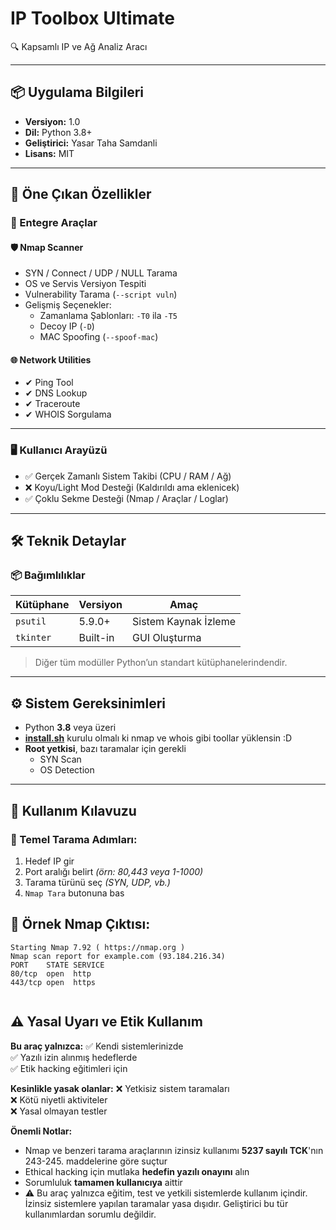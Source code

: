 # IP Toolbox Ultimate

🔍 Kapsamlı IP ve Ağ Analiz Aracı

---

## 📦 Uygulama Bilgileri

- **Versiyon:** 1.0  
- **Dil:** Python 3.8+  
- **Geliştirici:** Yasar Taha Samdanli  
- **Lisans:** MIT  

---

## 🌟 Öne Çıkan Özellikler

### 🔧 Entegre Araçlar

#### 🛡️ Nmap Scanner
- SYN / Connect / UDP / NULL Tarama  
- OS ve Servis Versiyon Tespiti  
- Vulnerability Tarama (`--script vuln`)  
- Gelişmiş Seçenekler:  
  - Zamanlama Şablonları: `-T0` ila `-T5`  
  - Decoy IP (`-D`)  
  - MAC Spoofing (`--spoof-mac`)  

#### 🌐 Network Utilities
- ✔ Ping Tool  
- ✔ DNS Lookup  
- ✔ Traceroute  
- ✔ WHOIS Sorgulama  

---

### 🖥️ Kullanıcı Arayüzü

- ✅ Gerçek Zamanlı Sistem Takibi (CPU / RAM / Ağ)  
- ❌ Koyu/Light Mod Desteği (Kaldırıldı ama eklenicek)  
- ✅ Çoklu Sekme Desteği (Nmap / Araçlar / Loglar)

---

## 🛠️ Teknik Detaylar

### 📦 Bağımlılıklar

| Kütüphane  | Versiyon  | Amaç                   |
|------------|-----------|------------------------|
| `psutil`   | 5.9.0+    | Sistem Kaynak İzleme   |
| `tkinter`  | Built-in  | GUI Oluşturma          |

> Diğer tüm modüller Python’un standart kütüphanelerindendir.

---

## ⚙️ Sistem Gereksinimleri

- Python **3.8** veya üzeri  
- **[install.sh](https://github.com/YasarTahaSamdanli/IP-toolbox-ultimate/blob/main/install.sh "install.sh")** kurulu olmalı ki nmap ve whois gibi toollar yüklensin :D  
- **Root yetkisi**, bazı taramalar için gerekli  
  - SYN Scan  
  - OS Detection

---

## 🚀 Kullanım Kılavuzu

### 🔎 Temel Tarama Adımları:

1. Hedef IP gir  
2. Port aralığı belirt *(örn: 80,443 veya 1-1000)*  
3. Tarama türünü seç *(SYN, UDP, vb.)*  
4. `Nmap Tara` butonuna bas

## 🧪 Örnek Nmap Çıktısı:

```
Starting Nmap 7.92 ( https://nmap.org )
Nmap scan report for example.com (93.184.216.34)
PORT    STATE SERVICE
80/tcp  open  http
443/tcp open  https
 
```
## ⚠️ Yasal Uyarı ve Etik Kullanım

**Bu araç yalnızca:**
✅ Kendi sistemlerinizde  
✅ Yazılı izin alınmış hedeflerde  
✅ Etik hacking eğitimleri için  

**Kesinlikle yasak olanlar:**
❌ Yetkisiz sistem taramaları  
❌ Kötü niyetli aktiviteler  
❌ Yasal olmayan testler  

**Önemli Notlar:**
- Nmap ve benzeri tarama araçlarının izinsiz kullanımı **5237 sayılı TCK**'nın 243-245. maddelerine göre suçtur
- Ethical hacking için mutlaka **hedefin yazılı onayını** alın
- Sorumluluk **tamamen kullanıcıya** aittir
- ⚠️ Bu araç yalnızca eğitim, test ve yetkili sistemlerde kullanım içindir. 
İzinsiz sistemlere yapılan taramalar yasa dışıdır. Geliştirici bu tür kullanımlardan sorumlu değildir.

```
